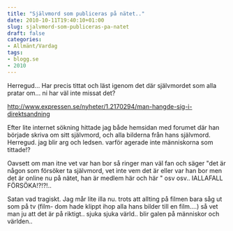 ```yaml
---
title: "Självmord som publiceras på nätet.."
date: 2010-10-11T19:40:10+01:00
slug: sjalvmord-som-publiceras-pa-natet
draft: false
categories:
- Allmänt/Vardag
tags:
- blogg.se
- 2010
---
```

Herregud... Har precis tittat och läst igenom det där självmordet som alla pratar om... ni har väl inte missat det?  
  
http://www.expressen.se/nyheter/1.2170294/man-hangde-sig-i-direktsandning  
  
Efter lite internet sökning hittade jag både hemsidan med forumet där han började skriva om sitt självmord, och alla bilderna från hans självmord. Herregud. jag blir arg och ledsen. varför agerade inte människorna som tittade!?  
  
Oavsett om man itne vet var han bor så ringer man väl fan och säger "det är någon som försöker ta självmord, vet inte vem det är eller var han bor men det är online nu på nätet, han är medlem här och här " osv osv.. IALLAFALL FÖRSÖKA!?!?!..  
  
Satan vad tragiskt. Jag mår lite illa nu. trots att allting på filmen bara såg ut som på tv (film- dom hade klippt ihop alla hans bilder till en film....) så vet man ju att det är på riktigt.. sjuka sjuka värld.. blir galen på människor och världen..